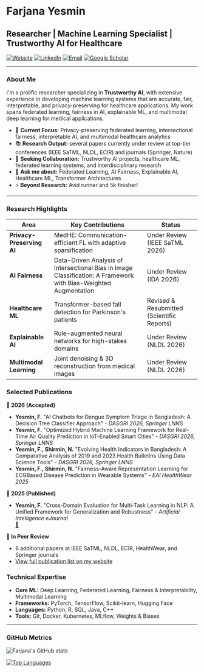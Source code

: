 # Farjana Yesmin

## Researcher | Machine Learning Specialist | Trustworthy AI for Healthcare

[![Website](https://img.shields.io/badge/Website-Portfolio-green)](https://farjana-yesmin.github.io)
[![LinkedIn](https://img.shields.io/badge/LinkedIn-Profile-blue)](https://www.linkedin.com/in/farjana-yesmin/)
[![Email](https://img.shields.io/badge/Email-Contact-red)](mailto:farjanayesmin76@gmail.com)
[![Google Scholar](https://img.shields.io/badge/Google_Scholar-Profile-lightgrey)]([https://scholar.google.com/citations?user=iyrysqgAAAAJ&hl=en](https://scholar.google.com/citations?user=AKL9avYAAAAJ&hl=en))

---

### About Me

I'm a prolific researcher specializing in **Trustworthy AI**, with extensive experience in developing machine learning systems that are accurate, fair, interpretable, and privacy-preserving for healthcare applications. My work spans federated learning, fairness in AI, explainable ML, and multimodal deep learning for medical applications.

- 🔬 **Current Focus:** Privacy-preserving federated learning, intersectional fairness, interpretable AI, and multimodal healthcare analytics
- 📚 **Research Output:** several papers currently under review at top-tier conferences (IEEE SaTML, NLDL, ECIR) and journals (Springer, Nature)
- 🤝 **Seeking Collaboration:** Trustworthy AI projects, healthcare ML, federated learning systems, and interdisciplinary research
- 💬 **Ask me about:** Federated Learning, AI Fairness, Explainable AI, Healthcare ML, Transformer Architectures
- ⚡ **Beyond Research:** Avid runner and 5k finisher!

---

### Research Highlights

| Area | Key Contributions | Status |
|------|-------------------|--------|
| **Privacy-Preserving AI** | MedHE: Communication-efficient FL with adaptive sparsification | Under Review (IEEE SaTML 2026) |
| **AI Fairness** | Data-Driven Analysis of Intersectional Bias in Image Classification: A Framework with Bias-Weighted Augmentation | Under Review (IDA 2026) |
| **Healthcare ML** | Transformer-based fall detection for Parkinson's patients | Revised & Resubmitted (Scientific Reports) |
| **Explainable AI** | Rule-augmented neural networks for high-stakes domains | Under Review (NLDL 2026) |
| **Multimodal Learning** | Joint denoising & 3D reconstruction from medical images | Under Review (NLDL 2026) |

### Selected Publications

**📅 2026 (Accepted)**
- **Yesmin, F.** "AI Chatbots for Dengue Symptom Triage in Bangladesh: A Decision Tree Classifier Approach" - *DASGRI 2026, Springer LNNS*
- **Yesmin, F.** "Optimized Hybrid Machine Learning Framework for Real-Time Air Quality Prediction in IoT-Enabled Smart Cities" - *DASGRI 2026, Springer LNNS*
- **Yesmin, F., Shirmin, N.** "Evolving Health Indicators in Bangladesh: A Comparative Analysis of 2019 and 2023 Health Bulletins Using Data Science Tools" - *DASGRI 2026, Springer LNNS*
- **Yesmin, F., Shirmin, N.** "Fairness-Aware Representation Learning for ECGBased Disease Prediction in Wearable Systems" - *EAI HealthWear 2025*


**📅 2025 (Published)**
- **Yesmin, F.** "Cross-Domain Evaluation for Multi-Task Learning in NLP: A Unified Framework for Generalization and Robustness" - *Artificial Intelligence eJournal*  
  [📄](https://papers.ssrn.com/abstract=5018566)

**🔄 In Peer Review**
- 8 additional papers at IEEE SaTML, NLDL, ECIR, HealthWear, and Springer journals
- [View full publication list on my website](https://farjana-yesmin.github.io)

### Technical Expertise

- **Core ML:** Deep Learning, Federated Learning, Fairness & Interpretability, Multimodal Learning
- **Frameworks:** PyTorch, TensorFlow, Scikit-learn, Hugging Face
- **Languages:** Python, R, SQL, Java, C++
- **Tools:** Git, Docker, Kubernetes, MLflow, Weights & Biases

---

### GitHub Metrics

![Farjana's GitHub stats](https://github-readme-stats.vercel.app/api?username=Farjana-Yesmin&show_icons=true&theme=radical&hide_title=true)

[![Top Languages](https://github-readme-stats.vercel.app/api/top-langs/?username=Farjana-Yesmin&layout=compact&theme=radical)](https://github.com/Farjana-Yesmin)
